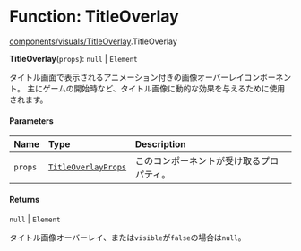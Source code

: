 # Function: TitleOverlay

[components/visuals/TitleOverlay](../modules/components_visuals_TitleOverlay.md).TitleOverlay

**TitleOverlay**(`props`): ``null`` \| `Element`

タイトル画面で表示されるアニメーション付きの画像オーバーレイコンポーネント。
主にゲームの開始時など、タイトル画像に動的な効果を与えるために使用されます。

#### Parameters

| Name | Type | Description |
| :------ | :------ | :------ |
| `props` | [`TitleOverlayProps`](../types/types.TitleOverlayProps.md) | このコンポーネントが受け取るプロパティ。 |

#### Returns

``null`` \| `Element`

タイトル画像オーバーレイ、または`visible`が`false`の場合は`null`。
